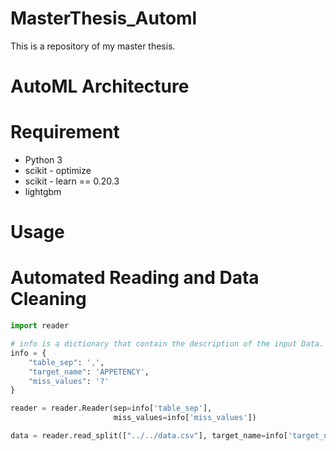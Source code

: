 # MasterThesis_Automl

This is a repository of my master thesis.

# AutoML Architecture


# Requirement
+ Python 3
+ scikit - optimize
+ scikit - learn == 0.20.3
+ lightgbm


# Usage
# Automated Reading and Data Cleaning
```python
import reader

# info is a dictionary that contain the description of the input Data.
info = {
    "table_sep": ',',
    "target_name": 'APPETENCY',
    "miss_values": '?'
}

reader = reader.Reader(sep=info['table_sep'],
                       miss_values=info['miss_values'])

data = reader.read_split(["../../data.csv"], target_name=info['target_name'])


```
